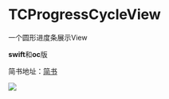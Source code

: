 # TCProgressCycleView  
 
 一个圆形进度条展示View
  
 **swift**和**oc**版
  
 简书地址：[简书](https://www.jianshu.com/p/9320bc4c1df4)
 
 
 
![](https://upload-images.jianshu.io/upload_images/3879174-a19f5970e9c64f31.gif?imageMogr2/auto-orient/strip%7CimageView2/2/w/340)
